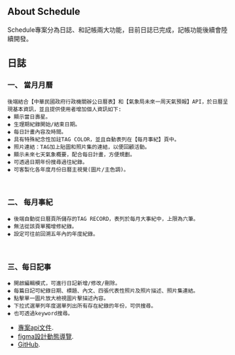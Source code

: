 ## About Schedule
Schedule專案分為日誌、和記帳兩大功能，目前日誌已完成，記帳功能後續會陸續開發。

## 日誌
### 一、 當月月曆<br>
    後端結合【中華民國政府行政機關辦公日曆表】和【氣象局未來一周天氣預報】API，於日曆呈現基本資訊，並且提供使用者增加個人資訊如下:
    ◆ 顯示當日壽星。
    ◆ 生理期紀錄開始/結束日期。
    ◆ 每日計畫內容及時間。
    ◆ 具有特殊紀念性加註TAG COLOR，並且自動表列在【每月事紀】頁中。
    ◆ 照片連結：TAG加上貼圖和照片集的連結，以便回顧活動。
    ◆ 顯示未來七天氣象概要，配合每日計畫，方便規劃。
    ◆ 可透過日期年份搜尋過往紀錄。
    ◆ 可客製化各年度月份日曆主視覺(圖片/主色調)。

<br>

### 二、 每月事紀<br>
    ◆ 後端自動從日曆頁所儲存的TAG RECORD，表列於每月大事紀中，上限為六筆。
    ◆ 無法從該頁單獨增修紀錄。
    ◆ 設定可往前回溯五年內的年度紀錄。

<br>

### 三、每日記事<br>
    ◆ 開啟編輯模式，可進行日記新增/修改/刪除。
    ◆ 每篇日記可紀錄日期、標題、內文、四張代表性照片及照片描述、照片集連結。
    ◆ 點擊單一圖片放大檢視圖片擊描述內容。
    ◆ 下拉式選單列年度選單列出所有存在紀錄的年份，可供搜尋。
    ◆ 也可透過keyword搜尋。




- [專案api文件](https://hackmd.io/@NB0l2q28TNKFNOBkc8n8sA/B1RvNOp86).
- [figma設計動態導覽](https://www.figma.com/proto/SPwM5Snzc9IjJGTohSBcmj/2024%E6%9C%88%E6%9B%86?type=design&node-id=290-783&t=5NGRxbZugzEILBsG-1&scaling=scale-down&page-id=0%3A1&starting-point-node-id=1%3A2&mode=design).
- [GitHub](https://github.com/EuniQQ/Schedule.git).